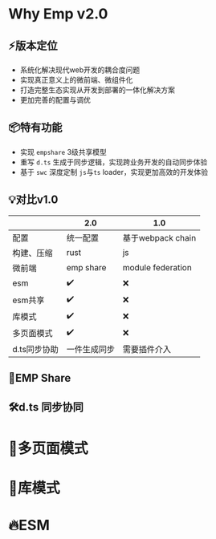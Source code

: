 # Why Emp v2.0

## ⚡️版本定位
+ 系统化解决现代web开发的耦合度问题
+ 实现真正意义上的微前端、微组件化
+ 打造完整生态实现从开发到部署的一体化解决方案
+ 更加完善的配置与调优

## 📦特有功能
+ 实现 `empshare` 3级共享模型
+ 重写 `d.ts` 生成于同步逻辑，实现跨业务开发的自动同步体验
+ 基于 `swc` 深度定制 `js`与`ts` loader，实现更加高效的开发体验

## 💡对比v1.0
|        | 2.0  |1.0|
|  ----  | ----  | ---- |
| 配置  | 统一配置 |基于webpack chain|
| 构建、压缩  | rust |js|
|微前端|emp share|module federation|
|esm|✔️|❌|
|esm共享|✔️|❌|
|库模式|✔️|❌|
|多页面模式|✔️|❌|
|d.ts同步协助|一件生成同步|需要插件介入|

## 🤝EMP Share
## 🛠️d.ts 同步协同
# 🤝多页面模式
# 📜库模式
# 🔥ESM
